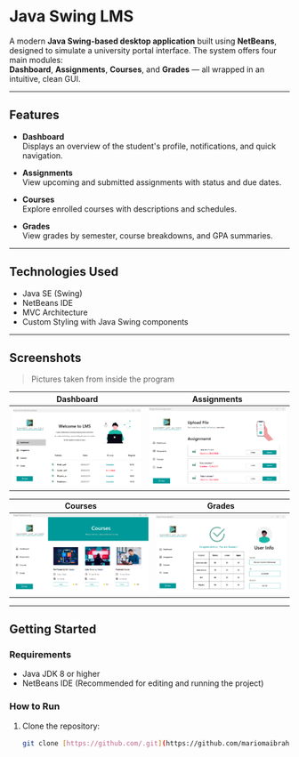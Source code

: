 # Java Swing LMS

A modern **Java Swing-based desktop application** built using **NetBeans**, designed to simulate a university portal interface. The system offers four main modules:  
**Dashboard**, **Assignments**, **Courses**, and **Grades** — all wrapped in an intuitive, clean GUI.


---

## Features

- **Dashboard**  
  Displays an overview of the student's profile, notifications, and quick navigation.

- **Assignments**  
  View upcoming and submitted assignments with status and due dates.

- **Courses**  
  Explore enrolled courses with descriptions and schedules.

- **Grades**  
  View grades by semester, course breakdowns, and GPA summaries.

---

## Technologies Used

- Java SE (Swing)
- NetBeans IDE
- MVC Architecture
- Custom Styling with Java Swing components

---

## Screenshots

> Pictures taken from inside the program 

| Dashboard | Assignments |
|----------|-------------|
| ![dashboard](./screenshots/Dashboard.png) | ![assignments](./screenshots/Assignments.png) |

| Courses | Grades |
|--------|--------|
| ![courses](./screenshots/Courses.png) | ![grades](./screenshots/Grades.png) |

---

## Getting Started

### Requirements

- Java JDK 8 or higher  
- NetBeans IDE (Recommended for editing and running the project)

### How to Run

1. Clone the repository:
   ```bash
   git clone [https://github.com/.git](https://github.com/mariomaibrahim/LMS-Project)
